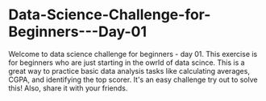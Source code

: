 # Data-Science-Challenge-for-Beginners---Day-01
Welcome to data science challenge for beginners - day 01.
This exercise is for beginners who are just starting in the owrld of data scince. 
This is a great way to practice basic data analysis tasks like calculating averages, CGPA, and identifying the top scorer. 
It's an easy challenge try out to solve this!
Also, share it with your friends.
